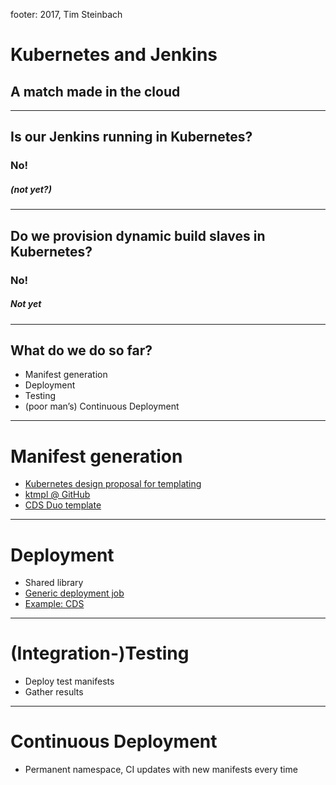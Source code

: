 footer: 2017, Tim Steinbach

# Kubernetes and Jenkins
## A match made in the cloud

---

## Is our Jenkins running in Kubernetes?
### No!
##### (not yet?)

---

## Do we provision dynamic build slaves in Kubernetes?
### No!
##### Not yet

---

## What do we do so far?

- Manifest generation
- Deployment
- Testing
- (poor man’s) Continuous Deployment

---

# Manifest generation

- [Kubernetes design proposal for templating](https://github.com/kubernetes/community/blob/master/contributors/design-proposals/templates.md)
- [ktmpl @ GitHub](https://github.com/InQuicker/ktmpl)
- [CDS Duo template](https://gerrit.internal/gitweb?p=cds/kubernetes.git;a=blob_plain;f=deployments/duo.yaml;h=8673ec7aec45e1fc10da810dcb37433c5910caef;hb=refs/heads/master)

---

# Deployment

- Shared library
- [Generic deployment job](http://jenkins.internal/job/Kubernetes/job/Submit%20deployment/)
- [Example: CDS](https://gerrit.internal/gitweb?p=jenkins/kubernetes.git;a=blob_plain;f=deploy.groovy;h=3ca309795a37a087d73619d47271d04f013423f6;hb=refs/heads/master)

---

# (Integration-)Testing

- Deploy test manifests
- Gather results

---

# Continuous Deployment

- Permanent namespace, CI updates with new manifests every time
